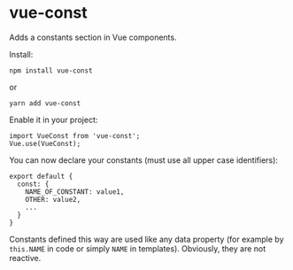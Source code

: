 # vue-const

Adds a constants section in Vue components. 


Install:

    npm install vue-const

or

	yarn add vue-const

Enable it in your project:

    import VueConst from 'vue-const';
    Vue.use(VueConst);

You can now declare your constants (must use all upper case identifiers):

    export default {
      const: {
        NAME_OF_CONSTANT: value1, 
        OTHER: value2, 
        ...
      }
    }

Constants defined this way are used like any data property (for example by `this.NAME` in code or simply `NAME` in templates). Obviously, they are not reactive.

